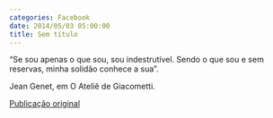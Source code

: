 ```yaml
---
categories: Facebook
date: 2014/05/03 05:00:00
title: Sem título
---
```


“Se sou apenas o que sou, sou indestrutível.
Sendo o que sou e sem reservas, minha solidão conhece a sua”.

Jean Genet, em O Ateliê de Giacometti.

[Publicação original](https://www.facebook.com/permalink.php?story_fbid=1419103588360005&id=1418031755133855)

